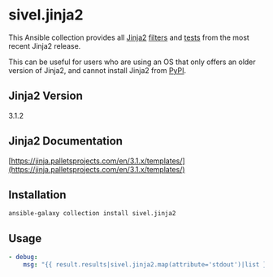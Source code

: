 # sivel.jinja2

This Ansible collection provides all [Jinja2](https://jinja.palletsprojects.com/)
[filters](https://jinja.palletsprojects.com/en/3.1.x/templates/#list-of-builtin-filters)
and [tests](https://jinja.palletsprojects.com/en/3.1.x/templates/#list-of-builtin-tests)
from the most recent Jinja2 release.

This can be useful for users who are using an OS that only offers an older version of Jinja2, and cannot install Jinja2 from [PyPI](https://pypi.org/project/Jinja2).

## Jinja2 Version

3.1.2

## Jinja2 Documentation

[https://jinja.palletsprojects.com/en/3.1.x/templates/](https://jinja.palletsprojects.com/en/3.1.x/templates/)

## Installation

```shell
ansible-galaxy collection install sivel.jinja2
```

## Usage

```yaml
- debug:
    msg: "{{ result.results|sivel.jinja2.map(attribute='stdout')|list }}"
```
